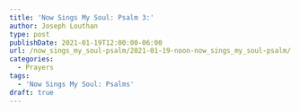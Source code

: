 ```yaml
---
title: 'Now Sings My Soul: Psalm 3:'
author: Joseph Louthan
type: post
publishDate: 2021-01-19T12:00:00-06:00
url: /now_sings_my_soul-psalm/2021-01-19-noon-now_sings_my_soul-psalm/
categories:
  - Prayers
tags:
  - 'Now Sings My Soul: Psalms'
draft: true
---
```

<pre>
<div style="font-variant: small-caps;">

</div>

</pre>
